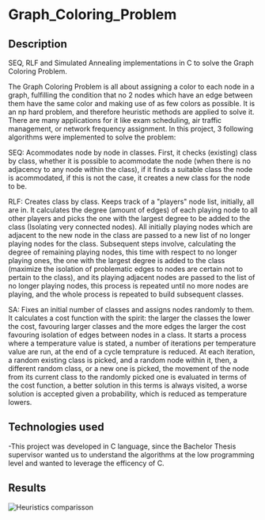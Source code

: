 # Graph_Coloring_Problem

## Description
 SEQ, RLF and Simulated Annealing implementations in C to solve the Graph Coloring Problem. 
 
 The Graph Coloring Problem is all about assigning a color to each node in a graph, fulfilling the condition that no 2 nodes which have an edge between them have the same color and making use of as few colors as possible. It is an np hard problem, and therefore heuristic methods are applied to solve it. There are many applications for it like exam scheduling, air traffic management, or network frequency assignment. In this project, 3 following algorithms were implemented to solve the problem:
 
 SEQ: Acommodates node by node in classes. First, it checks (existing) class by class, whether it is possible to acommodate the node (when there is no adjacency to any node within the class), if it finds a suitable class the node is acommodated, if this is not the case, it creates a new class for the node to be. 
 
 RLF: Creates class by class. Keeps track of a "players" node list, initially, all are in. It calculates the degree (amount of edges) of each playing node to all other players and picks the one with the largest degree to be added to the class (Isolating very connected nodes). All initially playing nodes which are adjacent to the new node in the class are passed to a new list of no longer playing nodes for the class. Subsequent steps involve, calculating the degree of remaining playing nodes, this time with respect to no longer playing ones, the one with the largest degree is added to the class (maximize the isolation of problematic edges to nodes are certain not to pertain to the class), and its playing adjacent nodes are passed to the list of no longer playing nodes, this process is repeated until no more nodes are playing, and the whole process is repeated to build subsequent classes. 
 
 SA: Fixes an initial number of classes and assigns nodes randomly to them. It calculates a cost function with the spirit: the larger the classes the lower the cost, favouring larger classes and the more edges the larger the cost favouring isolation of edges between nodes in a class. It starts a process where a temperature value is stated, a number of iterations per temperature value are run, at the end of a cycle temprature is reduced. At each iteration, a random existing class is picked, and a random node within it, then, a different random class, or a new one is picked, the movement of the node from its current class to the randomly picked one is evaluated in terms of the cost function, a better solution in this terms is always visited, a worse solution is accepted given a probability, which is reduced as temperature lowers. 

 ## Technologies used 
 -This project was developed in C language, since the Bachelor Thesis supervisor wanted us to understand the algorithms at the low programming level and wanted to leverage the efficency of C. 


 ## Results

 ![Heuristics comparisson](./Comparisson%20table%20BT.png)

 
